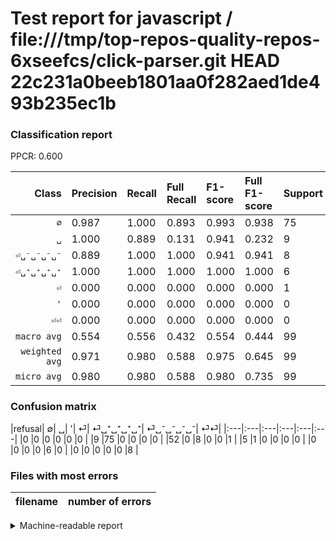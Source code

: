 # Test report for javascript / file:///tmp/top-repos-quality-repos-6xseefcs/click-parser.git HEAD 22c231a0beeb1801aa0f282aed1de493b235ec1b

### Classification report

PPCR: 0.600

| Class | Precision | Recall | Full Recall | F1-score | Full F1-score | Support | Full Support | PPCR |
|------:|:----------|:-------|:------------|:---------|:---------|:--------|:-------------|:-----|
| `∅` | 0.987| 1.000| 0.893| 0.993| 0.938| 75| 84| 0.893 |
| `␣` | 1.000| 0.889| 0.131| 0.941| 0.232| 9| 61| 0.148 |
| `⏎␣⁻␣⁻␣⁻␣⁻` | 0.889| 1.000| 1.000| 0.941| 0.941| 8| 8| 1.000 |
| `⏎␣⁺␣⁺␣⁺␣⁺` | 1.000| 1.000| 1.000| 1.000| 1.000| 6| 6| 1.000 |
| `⏎` | 0.000| 0.000| 0.000| 0.000| 0.000| 1| 6| 0.167 |
| `'` | 0.000| 0.000| 0.000| 0.000| 0.000| 0| 0| 0.000 |
| `⏎⏎` | 0.000| 0.000| 0.000| 0.000| 0.000| 0| 0| 0.000 |
| `macro avg` | 0.554| 0.556| 0.432| 0.554| 0.444| 99| 165| 0.600 |
| `weighted avg` | 0.971| 0.980| 0.588| 0.975| 0.645| 99| 165| 0.600 |
| `micro avg` | 0.980| 0.980| 0.588| 0.980| 0.735| 99| 165| 0.600 |

### Confusion matrix

|refusal|  ∅| ␣| '| ⏎| ⏎␣⁺␣⁺␣⁺␣⁺| ⏎␣⁻␣⁻␣⁻␣⁻| ⏎⏎| 
|:---|:---|:---|:---|:---|:---|
|0 |0 |0 |0 |0 |0 |
|9 |75 |0 |0 |0 |0 |
|52 |0 |8 |0 |0 |1 |
|5 |1 |0 |0 |0 |0 |
|0 |0 |0 |0 |6 |0 |
|0 |0 |0 |0 |0 |8 |

### Files with most errors

| filename | number of errors|
|:----:|:-----|

<details>
    <summary>Machine-readable report</summary>
```json
{
  "cl_report": {"\u0027": {"f1-score": 0.0, "precision": 0.0, "recall": 0.0, "support": 0}, "macro avg": {"f1-score": 0.5536757749457398, "precision": 0.5536758563074352, "recall": 0.5555555555555556, "support": 99}, "micro avg": {"f1-score": 0.9797979797979798, "precision": 0.9797979797979798, "recall": 0.9797979797979798, "support": 99}, "weighted avg": {"f1-score": 0.9747809218007893, "precision": 0.9709522121802823, "recall": 0.9797979797979798, "support": 99}, "\u2205": {"f1-score": 0.9933774834437086, "precision": 0.9868421052631579, "recall": 1.0, "support": 75}, "\u23ce": {"f1-score": 0.0, "precision": 0.0, "recall": 0.0, "support": 1}, "\u23ce\u23ce": {"f1-score": 0.0, "precision": 0.0, "recall": 0.0, "support": 0}, "\u23ce\u2423\u207a\u2423\u207a\u2423\u207a\u2423\u207a": {"f1-score": 1.0, "precision": 1.0, "recall": 1.0, "support": 6}, "\u23ce\u2423\u207b\u2423\u207b\u2423\u207b\u2423\u207b": {"f1-score": 0.9411764705882353, "precision": 0.8888888888888888, "recall": 1.0, "support": 8}, "\u2423": {"f1-score": 0.9411764705882353, "precision": 1.0, "recall": 0.8888888888888888, "support": 9}},
  "cl_report_full": {"\u0027": {"f1-score": 0.0, "precision": 0.0, "recall": 0.0, "support": 0}, "macro avg": {"f1-score": 0.44436578979417857, "precision": 0.5536758563074352, "recall": 0.4320006691201071, "support": 165}, "micro avg": {"f1-score": 0.734848484848485, "precision": 0.9797979797979798, "recall": 0.5878787878787879, "support": 165}, "weighted avg": {"f1-score": 0.6449959957632593, "precision": 0.9515505936558568, "recall": 0.5878787878787879, "support": 165}, "\u2205": {"f1-score": 0.9375, "precision": 0.9868421052631579, "recall": 0.8928571428571429, "support": 84}, "\u23ce": {"f1-score": 0.0, "precision": 0.0, "recall": 0.0, "support": 6}, "\u23ce\u23ce": {"f1-score": 0.0, "precision": 0.0, "recall": 0.0, "support": 0}, "\u23ce\u2423\u207a\u2423\u207a\u2423\u207a\u2423\u207a": {"f1-score": 1.0, "precision": 1.0, "recall": 1.0, "support": 6}, "\u23ce\u2423\u207b\u2423\u207b\u2423\u207b\u2423\u207b": {"f1-score": 0.9411764705882353, "precision": 0.8888888888888888, "recall": 1.0, "support": 8}, "\u2423": {"f1-score": 0.23188405797101452, "precision": 1.0, "recall": 0.13114754098360656, "support": 61}},
  "ppcr": 0.6
}
```
</details>
